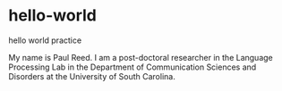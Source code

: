 # hello-world
hello world practice

My name is Paul Reed. I am a post-doctoral researcher in the Language Processing Lab in the Department of Communication Sciences and Disorders at the University of South Carolina.

